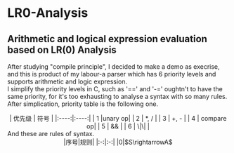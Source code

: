 # LR0-Analysis
## Arithmetic and logical expression evaluation based on LR(0) Analysis
  After studying "compile principle", I decided to make a demo as execrise, and this is product of my labour-a parser which has 6 priority
levels and supports arithmetic and logic expression.<br>
  I simplify the priority levels in C, such as '==' and '-=' oughtn't to have the same priority, for it's too exhausting to analyse a syntax
 with so many rules. After simplication, priority table is the following one.<br>
<center>
 | 优先级 | 符号 |
 |:----:|:----:|
 |  1  |unary op|
 |  2  | *, / |
 |  3  | +, - |
 |  4  | compare op|
 |  5  |  &&  |
 |  6  | \|\| |
</center>
  And these are rules of syntax.
 <center>
   |序号|规则|
   |:-:|:-:|
   |0|$S\rightarrowA$
 </center>
